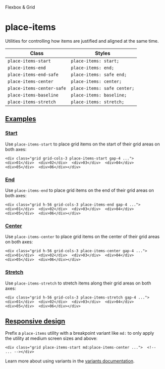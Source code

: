 Flexbox & Grid

# place-items

Utilities for controlling how items are justified and aligned at the same time.

| Class                     | Styles                      |
| ------------------------- | --------------------------- |
| `place-items-start`       | `place-items: start;`       |
| `place-items-end`         | `place-items: end;`         |
| `place-items-end-safe`    | `place-items: safe end;`    |
| `place-items-center`      | `place-items: center;`      |
| `place-items-center-safe` | `place-items: safe center;` |
| `place-items-baseline`    | `place-items: baseline;`    |
| `place-items-stretch`     | `place-items: stretch;`     |

## [Examples](#examples)

### [Start](#start)

Use `place-items-start` to place grid items on the start of their grid areas on both axes:

```
<div class="grid grid-cols-3 place-items-start gap-4 ...">  <div>01</div>  <div>02</div>  <div>03</div>  <div>04</div>  <div>05</div>  <div>06</div></div>
```

### [End](#end)

Use `place-items-end` to place grid items on the end of their grid areas on both axes:

```
<div class="grid h-56 grid-cols-3 place-items-end gap-4 ...">  <div>01</div>  <div>02</div>  <div>03</div>  <div>04</div>  <div>05</div>  <div>06</div></div>
```

### [Center](#center)

Use `place-items-center` to place grid items on the center of their grid areas on both axes:

```
<div class="grid h-56 grid-cols-3 place-items-center gap-4 ...">  <div>01</div>  <div>02</div>  <div>03</div>  <div>04</div>  <div>05</div>  <div>06</div></div>
```

### [Stretch](#stretch)

Use `place-items-stretch` to stretch items along their grid areas on both axes:

```
<div class="grid h-56 grid-cols-3 place-items-stretch gap-4 ...">  <div>01</div>  <div>02</div>  <div>03</div>  <div>04</div>  <div>05</div>  <div>06</div></div>
```

## [Responsive design](#responsive-design)

Prefix a `place-items` utility with a breakpoint variant like `md:` to only apply the utility at medium screen sizes and above:

```
<div class="grid place-items-start md:place-items-center ...">  <!-- ... --></div>
```

Learn more about using variants in the [variants documentation](/docs/hover-focus-and-other-states).
